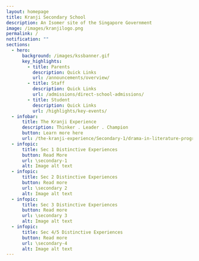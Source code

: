 ```yaml
---
layout: homepage
title: Kranji Secondary School
description: An Isomer site of the Singapore Government
image: /images/kranjilogo.png
permalink: /
notification: ""
sections:
  - hero:
      background: /images/kssbanner.gif
      key_highlights:
        - title: Parents
          description: Quick Links
          url: /announcements/overview/
        - title: Staff
          description: Quick Links
          url: /admissions/direct-school-admissions/
        - title: Student
          description: Quick Links
          url: /highlights/key-events/
  - infobar:
      title: The Kranji Experience
      description: Thinker . Leader . Champion
      button: Learn more here
      url: /the-kranji-experience/Secondary-1/drama-in-literature-programme/
  - infopic:
      title: Sec 1 Distinctive Experiences
      button: Read More
      url: \secondary-1
      alt: Image alt text
  - infopic:
      title: Sec 2 Distinctive Experiences
      button: Read more
      url: \secondary 2
      alt: Image alt text
  - infopic:
      title: Sec 3 Distinctive Experiences
      button: Read more
      url: \secondary 3
      alt: Image alt text
  - infopic:
      title: Sec 4/5 Distinctive Experiences
      button: Read more
      url: \secondary-4
      alt: Image alt text
---
```

